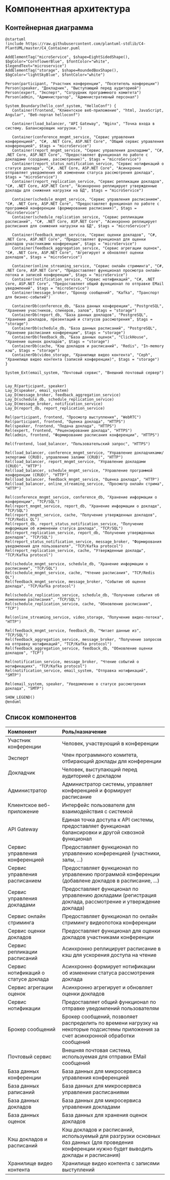 # Компонентная архитектура
<!-- Состав и взаимосвязи компонентов системы между собой и внешними системами с указанием протоколов, ключевые технологии, используемые для реализации компонентов.
Диаграмма контейнеров C4 и текстовое описание. 
Подробнее: https://confluence.mts.ru/pages/viewpage.action?pageId=375783368
-->
## Контейнерная диаграмма

```plantuml
@startuml
!include https://raw.githubusercontent.com/plantuml-stdlib/C4-PlantUML/master/C4_Container.puml

AddElementTag("microService", $shape=EightSidedShape(), $bgColor="CornflowerBlue", $fontColor="white", $legendText="microservice")
AddElementTag("storage", $shape=RoundedBoxShape(), $bgColor="lightSkyBlue", $fontColor="white")

Person(participant, "Участник конференции", "Посетитель конфереции")
Person(speaker, "Докладчик", "Выступающий перед аудиторией")
Person(expert, "Эксперт", "Сотрудник программного комитета")
Person(admin, "Администратор", "Административный персонал")

System_Boundary(hello_conf_system, "HelloConf") {
   Container(frontend, "Клиентское веб-приложение", "html, JavaScript, Angular", "Веб-портал helloconf")

   Container(load_balancer, "API Gateway", "Nginx", "Точка входа в систему. Балансировщик нагрузки.")

   Container(conference_mngmt_service, "Сервис управления конференцией", "C#, .NET Core, ASP.NET Core", "Общий сервис управления конференцией", $tags = "microService")
   Container(report_mngmt_service, "Сервис управления докладами", "C#, .NET Core, ASP.NET Core", "Предоставляет функционал по работе с докладами (создание, рассмотрение)", $tags = "microService")
   Container(report_status_notification_service, "Сервис нотификаций о статусе доклада", "C#, .NET Core, ASP.NET Core", "Асинхронно отправляет уведомления об изменении статуса рассмотрения доклада", $tags = "microService")
   Container(report_replication_service, "Сервис репликации докладов", "C#, .NET Core, ASP.NET Core", "Асинхронно реплицирует утвержденные доклады для снижения нагрузки на БД", $tags = "microService")

   Container(schedule_mngmt_service, "Сервис управления расписанием", "C#, .NET Core, ASP.NET Core", "Предоставляет функционал по работе с программой конференции (формирование расписания)", $tags = "microService")
   Container(schedule_replication_service, "Сервис репликации расписаний", "C#, .NET Core, ASP.NET Core", "Асинхронно реплицирует расписания для снижения нагрузки на БД", $tags = "microService")

   Container(feedback_mngmt_service, "Сервис оценки докладов", "C#, .NET Core, ASP.NET Core", "Предоставляет функционал для оценки докладов участниками конференции", $tags = "microService")
   Container(feedback_aggregation_service, "Сервис агрегации оценок", "C#, .NET Core, ASP.NET Core", "Агрегирует и обновляет оценки докладов", $tags = "microService")

   Container(online_streaming_service, "Сервис онлайн стриминга", "C#, .NET Core, ASP.NET Core", "Предоставляет функционал просмотра онлайн-потока и записей конференции", $tags = "microService")
   Container(notification_service, "Сервис нотификаций", "C#, .NET Core, ASP.NET Core", "Предоставляет общий функционал по отправке EMail уведомлений", $tags = "microService")
   Container(message_broker, "Брокер сообщений", "Kafka", "Транспорт для бизнес-событий")

   ContainerDb(conference_db, "База данных конференции", "PostgreSQL", "Хранение участников, спикеров, залов", $tags = "storage")
   ContainerDb(report_db, "База данных докладов", "PostgreSQL", "Хранение докладов, презентаций и статусов рассмотрения", $tags = "storage")
   ContainerDb(schedule_db, "База данных расписаний", "PostgreSQL", "Хранение расписания конференции", $tags = "storage")
   ContainerDb(feedback_db, "База данных оценок", "ClickHouse", "Хранение оценок докладов", $tags = "storage")
   ContainerDb(cache, "Кэш докладов и расписаний", "Redis", "In-memory кэш", $tags = "storage")
   ContainerDb(video_storage, "Хранилище видео контента", "Ceph", "Хранилище видео контента (записей конференции)", $tags = "storage")
}

System_Ext(email_system, "Почтовый сервис", "Внешний почтовый сервер")  

Lay_R(participant, speaker)
Lay_D(speaker, email_system)
Lay_D(message_broker, feedback_aggregation_service)
Lay_D(schedule_db, schedule_replication_service)
Lay_D(message_broker, notification_service)
Lay_D(report_db, report_replication_service)

Rel(participant, frontend, "Просмотр выступления", "WebRTC")
Rel(participant, frontend, "Оценка доклада", "HTTPS")
Rel(speaker, frontend, "Подача доклада", "HTTPS")
Rel(expert, frontend, "Рецензирование доклада", "HTTPS")
Rel(admin, frontend, "Формирование расписания конференции", "HTTPS")

Rel(frontend, load_balancer, "Пользовательский запрос", "HTTPS")

Rel(load_balancer, conference_mngmt_service, "Управление докладчиками/экпертами (CRUD), управление залами (CRUD)", "HTTP")
Rel(load_balancer, report_mngmt_service, "Управление докладами (CRUD)", "HTTP")
Rel(load_balancer, schedule_mngmt_service, "Управление программой конференции (CRUD)", "HTTP")
Rel(load_balancer, feedback_mngmt_service, "Оценка доклада", "HTTP")
Rel(load_balancer, online_streaming_service, "Просмотр онлайн стрима", "HTTP")

Rel(conference_mngmt_service, conference_db, "Хранение информации о конференции", "TCP/SQL")
Rel(report_mngmt_service, report_db, "Хранение информации о докладе", "TCP/SQL")
Rel(report_mngmt_service, cache, "Получение утвержденных докладов", "TCP/Redis QL")
Rel(report_db, report_status_notification_service, "Получение информации об изменении статуса доклада", "TCP/SQL")
Rel(report_replication_service, report_db, "Получение утвержденных докладов", "TCP/SQL")
Rel(report_status_notification_service, message_broker, "Формирования уведомления для пользователя", "TCP/Kafka protocol")
Rel(report_replication_service, cache, "Утвержденные доклады", "TCP/Kafka protocol")

Rel(schedule_mngmt_service, schedule_db, "Хранение информации о расписании", "TCP/SQL")
Rel(schedule_mngmt_service, cache, "Чтение расписания", "TCP/Redis QL")
Rel(feedback_mngmt_service, message_broker, "Событие об оценке доклада", "TCP/Kafka protocol")

Rel(schedule_replication_service, schedule_db, "Получение события об изменении расписания", "TCP/SQL")
Rel(schedule_replication_service, cache, "Обновление расписания", "TCP")

Rel(online_streaming_service, video_storage, "Получение видео-потока", "HTTP")

Rel(feedback_mngmt_service, feedback_db, "Читает данные из", "TCP/SQL")
Rel(feedback_aggregation_service, message_broker, "Получение запросов на отправку нотификаций", "TCP/Kafka protocol")
Rel(feedback_aggregation_service, feedback_db, "Обновление оценки докладов", "TCP")

Rel(notification_service, message_broker, "Чтение событий о нотификациях", "TCP/Kafka protocol")
Rel(notification_service, email_system, "Отправка нотификаций", "SMTP")

Rel(email_system, speaker, "Уведомление о статусе рассмотрения доклада", "SMTP")

SHOW_LEGEND()
@enduml
```

## Список компонентов
| Компонент                            | Роль/назначение                                                                                                                                  |
| :----------------------------------- | :----------------------------------------------------------------------------------------------------------------------------------------------- |
| Участник конференции                 | Человек, участвующий в конференции                                                                                                               |
| Эксперт                              | Член программного комитета, отбирающий доклады для конференции                                                                                   |
| Докладчик                            | Человек, выступающий перед аудиторией с докладом                                                                                                 |
| Администратор                        | Администратор системы, управляет конференцией и формирует расписание                                                                             |
| Клиентское веб-приложение            | Интерфейс пользователя для взаимодействия с системой                                                                                             |
| API Gateway                          | Единая точка доступа к API системы, предоставляет функционал балансировки и другой сквозной функционал                                           |
| Сервис управления конференцией       | Предоставляет функционал по управлению конференцией (участники, залы, ...)                                                                       |
| Сервис управления расписанием        | Предоставляет функционал по управлению программой конференции (добавлене докладов в расписание, ...)                                             |
| Сервис управления докладами          | Предоставляет функционал по управлению докладами (регистрация доклада, рассмотрение и утверждение доклада)                                       |
| Сервис онлайн стриминга              | Предоставляет функционал по онлайн стримингу видеопотока конференции                                                                             |
| Сервис оценки докладов               | Предоставляет функционал для оценки докладов участниками конференции                                                                             |
| Сервис репликации расписаний         | Асинхронно реплицирует расписание в кэш для ускорения доступа на чтение                                                                          |
| Сервис нотификаций о статусе доклада | Асинхронно формирует нотификации об изменении статуса рассмотрения доклада                                                                       |
| Сервис агрегации оценок              | Асинхронно агрегирует и обновляет оценки докладов                                                                                                |
| Сервис нотификации                   | Предоставляет общий функционал по отправке уведомлений пользователям                                                                             |
| Брокер сообщений                     | Брокер сообщений, позволяет распределить по времени нагрузку на некоторые подсистемы приложения за счет асинхронной обработки сообщений          |
| Почтовый сервис                      | Внешняя почтовая система, используемая для отправки EMail сообщений                                                                              |
| База данных конференции              | База данных для микросервиса управления конференцией                                                                                             |
| База данных раписаний                | База данных для микросервиса управления расписаниями                                                                                             |
| База данных докладов                 | База данных для микросервиса управления докладами                                                                                                |
| База данных оценок                   | База данных для хранения оценок докладов                                                                                                         |
| Кэш докладов и расписаний            | Кэш докладов и расписаний, используемый для разгрузки основных баз данных (для проведения конференции нужно будет выводить доклады и расписания) |
| Хранилище видео контента             | Хранилище видео контента с записями выступлений                                                                                                  |
